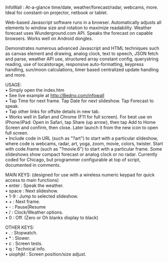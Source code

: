 InfoWall : At-a-glance time/date, weather/forecast/radar, webcams, more. Ideal for constant-on projector, netbook or tablet.

Web-based Javascript software runs in a browser. Automatically adjusts all elements to window size and rotation to maximize readability. Weather forecast uses Wunderground.com API. Speaks the forecast on capable browsers. Works well on Android dongles.

Demonstrates numerous advanced Javascript and HTML techniques such as canvas element and drawing, analog clock, text to speech, JSON fetch and parse, weather API use, structured array constant config, querystring reading, use of localstorage, responsive auto-formatting, keypress handling, sun/moon calculations, timer based centralized update handling and more.

USAGE:<br>
	•	Simply open the index.htm<br>
	•	See live example at http://Bedno.com/infowall<br>
	•	Tap Time for next frame. Tap Date for next slideshow. Tap Forecast to speak.<br>
	•	Tap other links for offsite details in new tab.<br>
	•	Works well in Safari and Chrome (F11 for full screen). For best use on iPhone/iPad: Open in Safari, tap Share (up arrow), then tap Add to Home Screen and confirm, then close. Later launch it from the new icon to open full screen.<br>
	•	Include code in URL (such as "?art") to start with a particular slideshow, where code is webcams, radar, art, yoga, zoom, movie, colors, twister. Start with code.frame (such as "?movie.6") to start with a particular frame. Some slideshows show compact forecast or analog clock or no radar. Currently coded for Chicago, but programmer configurable at top of script, documented in comments.<br>

MAIN KEYS: (designed for use with a wireless numeric keypad for quick access to main functions)<br>
	•	enter : Speak the weather.<br>
	•	space : Next slideshow.<br>
	•	1-9 : Jump to selected slideshow.<br>
	•	+ : Next frame.<br>
	•	- : Pause|Resume<br>
	•	/ : Clock/Weather options.<br>
	•	0 : Off. (Zero or Oh blanks display to black)<br>

OTHER KEYS:<br>
	•	. : Stopwatch.<br>
	•	* : Slower.<br>
	•	c : Screen tests.<br>
	•	q : Technical info.<br>
	•	uiophjkl : Screen position/size adjust.<br>
